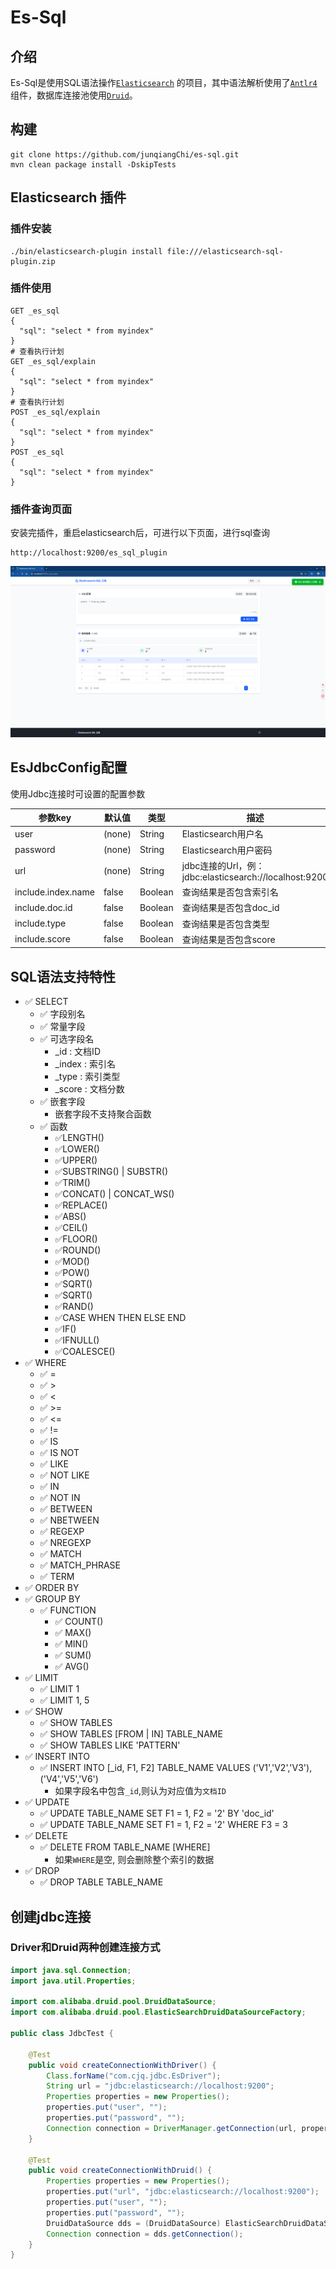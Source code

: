 # Es-Sql

## 介绍

Es-Sql是使用SQL语法操作[`Elasticsearch`](https://github.com/elastic/elasticsearch)
的项目，其中语法解析使用了[`Antlr4`](https://github.com/antlr/antlr4)
组件，数据库连接池使用[`Druid`](https://github.com/alibaba/druid)。

## 构建

```shell
git clone https://github.com/junqiangChi/es-sql.git
mvn clean package install -DskipTests
```

## Elasticsearch 插件

### 插件安装

```shell
./bin/elasticsearch-plugin install file:///elasticsearch-sql-plugin.zip
```

### 插件使用

```
GET _es_sql
{
  "sql": "select * from myindex"
}
# 查看执行计划
GET _es_sql/explain
{
  "sql": "select * from myindex"
}
# 查看执行计划
POST _es_sql/explain
{
  "sql": "select * from myindex"
}
POST _es_sql
{
  "sql": "select * from myindex"
}
```

### 插件查询页面

安装完插件，重启elasticsearch后，可进行以下页面，进行sql查询

```
http://localhost:9200/es_sql_plugin
```

[![web site](./images/Plugin-Web-zh-CN.png)]()

## EsJdbcConfig配置

使用Jdbc连接时可设置的配置参数

| 参数key              | 默认值    | 类型      | 描述                                               |
|--------------------|--------|---------|--------------------------------------------------|
| user               | (none) | String  | Elasticsearch用户名                                 |
| password           | (none) | String  | Elasticsearch用户密码                                |
| url                | (none) | String  | jdbc连接的Url，例：jdbc:elasticsearch://localhost:9200 |
| include.index.name | false  | Boolean | 查询结果是否包含索引名                                      |
| include.doc.id     | false  | Boolean | 查询结果是否包含doc_id                                   |
| include.type       | false  | Boolean | 查询结果是否包含类型                                       |
| include.score      | false  | Boolean | 查询结果是否包含score                                    |

## SQL语法支持特性

- ✅ SELECT
    - ✅ 字段别名
    - ✅ 常量字段
    - ✅ 可选字段名
        - _id : 文档ID
        - _index : 索引名
        - _type : 索引类型
        - _score : 文档分数
    - ✅ 嵌套字段
        - 嵌套字段不支持聚合函数
    - ✅ 函数
        - ✅LENGTH()
        - ✅LOWER()
        - ✅UPPER()
        - ✅SUBSTRING() | SUBSTR()
        - ✅TRIM()
        - ✅CONCAT() | CONCAT_WS()
        - ✅REPLACE()
        - ✅ABS()
        - ✅CEIL()
        - ✅FLOOR()
        - ✅ROUND()
        - ✅MOD()
        - ✅POW()
        - ✅SQRT()
        - ✅SQRT()
        - ✅RAND()
        - ✅CASE WHEN THEN ELSE END
        - ✅IF()
        - ✅IFNULL()
        - ✅COALESCE()
- ✅ WHERE
    - ✅ =
    - ✅ >
    - ✅ <
    - ✅ >=
    - ✅ <=
    - ✅ !=
    - ✅ IS
    - ✅ IS NOT
    - ✅ LIKE
    - ✅ NOT LIKE
    - ✅ IN
    - ✅ NOT IN
    - ✅ BETWEEN
    - ✅ NBETWEEN
    - ✅ REGEXP
    - ✅ NREGEXP
    - ✅ MATCH
    - ✅ MATCH_PHRASE
    - ✅ TERM
- ✅ ORDER BY
- ✅ GROUP BY
    - ✅ FUNCTION
        - ✅ COUNT()
        - ✅ MAX()
        - ✅ MIN()
        - ✅ SUM()
        - ✅ AVG()
- ✅ LIMIT
    - ✅ LIMIT 1
    - ✅ LIMIT 1, 5
- ✅ SHOW
    - ✅ SHOW TABLES
    - ✅ SHOW TABLES [FROM | IN] TABLE_NAME
    - ✅ SHOW TABLES LIKE 'PATTERN'
- ✅ INSERT INTO
    - ✅ INSERT INTO [_id, F1, F2] TABLE_NAME VALUES ('V1','V2','V3'), ('V4','V5','V6')
        - 如果字段名中包含`_id`,则认为对应值为`文档ID`
- ✅ UPDATE
    - ✅ UPDATE TABLE_NAME SET F1 = 1, F2 = '2' BY 'doc_id'
    - ✅ UPDATE TABLE_NAME SET F1 = 1, F2 = '2' WHERE F3 = 3
- ✅ DELETE
    - ✅ DELETE FROM TABLE_NAME [WHERE]
        - 如果`WHERE`是空, 则会删除整个索引的数据
- ✅ DROP
    - ✅ DROP TABLE TABLE_NAME

## 创建jdbc连接

### Driver和Druid两种创建连接方式

```java
import java.sql.Connection;
import java.util.Properties;

import com.alibaba.druid.pool.DruidDataSource;
import com.alibaba.druid.pool.ElasticSearchDruidDataSourceFactory;

public class JdbcTest {

    @Test
    public void createConnectionWithDriver() {
        Class.forName("com.cjq.jdbc.EsDriver");
        String url = "jdbc:elasticsearch://localhost:9200";
        Properties properties = new Properties();
        properties.put("user", "");
        properties.put("password", "");
        Connection connection = DriverManager.getConnection(url, properties);
    }

    @Test
    public void createConnectionWithDruid() {
        Properties properties = new Properties();
        properties.put("url", "jdbc:elasticsearch://localhost:9200");
        properties.put("user", "");
        properties.put("password", "");
        DruidDataSource dds = (DruidDataSource) ElasticSearchDruidDataSourceFactory.createDataSource(properties);
        Connection connection = dds.getConnection();
    }
}
```
